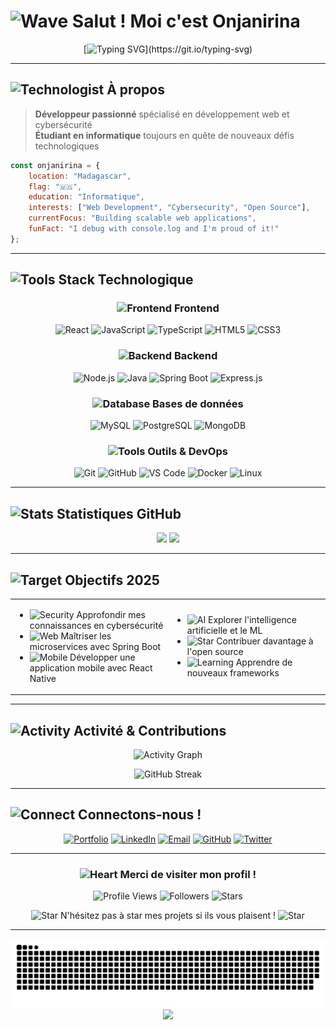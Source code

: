# <img src="https://raw.githubusercontent.com/Tarikul-Islam-Anik/Animated-Fluent-Emojis/master/Emojis/Hand%20gestures/Waving%20Hand.png" alt="Wave" width="30" height="30" /> Salut ! Moi c'est Onjanirina

<div align="center">
  
[![Typing SVG](https://readme-typing-svg.herokuapp.com?font=Fira+Code&weight=500&size=24&pause=1000&color=58A6FF&center=true&vCenter=true&width=500&lines=Étudiant+en+Informatique;Développeur+Web+%26+Mobile;Passionné+de+Cybersécurité;Always+learning+new+things!)](https://git.io/typing-svg)

</div>

---

## <img src="https://raw.githubusercontent.com/Tarikul-Islam-Anik/Animated-Fluent-Emojis/master/Emojis/People/Technologist.png" alt="Technologist" width="30" height="30" /> À propos

> **Développeur passionné** spécialisé en développement web et cybersécurité  
> **Étudiant en informatique** toujours en quête de nouveaux défis technologiques

```javascript
const onjanirina = {
    location: "Madagascar",
    flag: "🇲🇬",
    education: "Informatique",
    interests: ["Web Development", "Cybersecurity", "Open Source"],
    currentFocus: "Building scalable web applications",
    funFact: "I debug with console.log and I'm proud of it!"
};
```

---

## <img src="https://raw.githubusercontent.com/Tarikul-Islam-Anik/Animated-Fluent-Emojis/master/Emojis/Objects/Hammer%20and%20Wrench.png" alt="Tools" width="30" height="30" /> Stack Technologique

<div align="center">

### <img src="https://raw.githubusercontent.com/Tarikul-Islam-Anik/Animated-Fluent-Emojis/master/Emojis/Objects/Desktop%20Computer.png" alt="Frontend" width="25" height="25" /> Frontend
![React](https://img.shields.io/badge/React-20232A?style=for-the-badge&logo=react&logoColor=61DAFB)
![JavaScript](https://img.shields.io/badge/JavaScript-F7DF1E?style=for-the-badge&logo=javascript&logoColor=black)
![TypeScript](https://img.shields.io/badge/TypeScript-007ACC?style=for-the-badge&logo=typescript&logoColor=white)
![HTML5](https://img.shields.io/badge/HTML5-E34F26?style=for-the-badge&logo=html5&logoColor=white)
![CSS3](https://img.shields.io/badge/CSS3-1572B6?style=for-the-badge&logo=css3&logoColor=white)

### <img src="https://raw.githubusercontent.com/Tarikul-Islam-Anik/Animated-Fluent-Emojis/master/Emojis/Objects/Gear.png" alt="Backend" width="25" height="25" /> Backend
![Node.js](https://img.shields.io/badge/Node.js-43853D?style=for-the-badge&logo=node.js&logoColor=white)
![Java](https://img.shields.io/badge/Java-ED8B00?style=for-the-badge&logo=openjdk&logoColor=white)
![Spring Boot](https://img.shields.io/badge/Spring_Boot-6DB33F?style=for-the-badge&logo=spring-boot&logoColor=white)
![Express.js](https://img.shields.io/badge/Express.js-404D59?style=for-the-badge&logo=express&logoColor=white)

### <img src="https://raw.githubusercontent.com/Tarikul-Islam-Anik/Animated-Fluent-Emojis/master/Emojis/Objects/File%20Cabinet.png" alt="Database" width="25" height="25" /> Bases de données
![MySQL](https://img.shields.io/badge/MySQL-00000F?style=for-the-badge&logo=mysql&logoColor=white)
![PostgreSQL](https://img.shields.io/badge/PostgreSQL-316192?style=for-the-badge&logo=postgresql&logoColor=white)
![MongoDB](https://img.shields.io/badge/MongoDB-4EA94B?style=for-the-badge&logo=mongodb&logoColor=white)

### <img src="https://raw.githubusercontent.com/Tarikul-Islam-Anik/Animated-Fluent-Emojis/master/Emojis/Objects/Toolbox.png" alt="Tools" width="25" height="25" /> Outils & DevOps
![Git](https://img.shields.io/badge/Git-F05032?style=for-the-badge&logo=git&logoColor=white)
![GitHub](https://img.shields.io/badge/GitHub-100000?style=for-the-badge&logo=github&logoColor=white)
![VS Code](https://img.shields.io/badge/VS_Code-007ACC?style=for-the-badge&logo=visual-studio-code&logoColor=white)
![Docker](https://img.shields.io/badge/Docker-2496ED?style=for-the-badge&logo=docker&logoColor=white)
![Linux](https://img.shields.io/badge/Linux-FCC624?style=for-the-badge&logo=linux&logoColor=black)

</div>

---

## <img src="https://raw.githubusercontent.com/Tarikul-Islam-Anik/Animated-Fluent-Emojis/master/Emojis/Objects/Chart%20Increasing.png" alt="Stats" width="30" height="30" /> Statistiques GitHub

<div align="center">

<img height="180em" src="https://github-readme-stats.vercel.app/api?username=Evil-Ghoster&show_icons=true&theme=tokyonight&include_all_commits=true&count_private=true"/>
<img height="180em" src="https://github-readme-stats.vercel.app/api/top-langs/?username=Evil-Ghoster&layout=compact&langs_count=8&theme=tokyonight"/>

</div>

---

## <img src="https://raw.githubusercontent.com/Tarikul-Islam-Anik/Animated-Fluent-Emojis/master/Emojis/Objects/Bullseye.png" alt="Target" width="30" height="30" /> Objectifs 2025

<table align="center">
<tr>
<td width="50%">

- <img src="https://raw.githubusercontent.com/Tarikul-Islam-Anik/Animated-Fluent-Emojis/master/Emojis/Objects/Shield.png" alt="Security" width="20" height="20" /> Approfondir mes connaissances en cybersécurité
- <img src="https://raw.githubusercontent.com/Tarikul-Islam-Anik/Animated-Fluent-Emojis/master/Emojis/Objects/Globe%20with%20Meridians.png" alt="Web" width="20" height="20" /> Maîtriser les microservices avec Spring Boot
- <img src="https://raw.githubusercontent.com/Tarikul-Islam-Anik/Animated-Fluent-Emojis/master/Emojis/Objects/Mobile%20Phone.png" alt="Mobile" width="20" height="20" /> Développer une application mobile avec React Native

</td>
<td width="50%">

- <img src="https://raw.githubusercontent.com/Tarikul-Islam-Anik/Animated-Fluent-Emojis/master/Emojis/Objects/Robot.png" alt="AI" width="20" height="20" /> Explorer l'intelligence artificielle et le ML
- <img src="https://raw.githubusercontent.com/Tarikul-Islam-Anik/Animated-Fluent-Emojis/master/Emojis/Objects/Star.png" alt="Star" width="20" height="20" /> Contribuer davantage à l'open source
- <img src="https://raw.githubusercontent.com/Tarikul-Islam-Anik/Animated-Fluent-Emojis/master/Emojis/Objects/Books.png" alt="Learning" width="20" height="20" /> Apprendre de nouveaux frameworks

</td>
</tr>
</table>

---

## <img src="https://raw.githubusercontent.com/Tarikul-Islam-Anik/Animated-Fluent-Emojis/master/Emojis/Objects/Fire.png" alt="Activity" width="30" height="30" /> Activité & Contributions

<div align="center">

![Activity Graph](https://github-readme-activity-graph.vercel.app/graph?username=Evil-Ghoster&theme=tokyo-night&hide_border=true&area=true&custom_title=Contribution%20Graph)

<img src="https://github-readme-streak-stats.herokuapp.com/?user=Evil-Ghoster&theme=tokyonight&hide_border=true" alt="GitHub Streak" />

</div>

---

## <img src="https://raw.githubusercontent.com/Tarikul-Islam-Anik/Animated-Fluent-Emojis/master/Emojis/Objects/Linked%20Paperclips.png" alt="Connect" width="30" height="30" /> Connectons-nous !

<div align="center">

[![Portfolio](https://img.shields.io/badge/Portfolio-FF5722?style=for-the-badge&logo=firefox&logoColor=white)](votre-portfolio.com)
[![LinkedIn](https://img.shields.io/badge/LinkedIn-0077B5?style=for-the-badge&logo=linkedin&logoColor=white)](votre-linkedin)
[![Email](https://img.shields.io/badge/Email-D14836?style=for-the-badge&logo=gmail&logoColor=white)](mailto:onjanirinarakotondranaivo@gmail.com)
[![GitHub](https://img.shields.io/badge/GitHub-100000?style=for-the-badge&logo=github&logoColor=white)](https://github.com/Evil-Ghoster)
[![Twitter](https://img.shields.io/badge/Twitter-1DA1F2?style=for-the-badge&logo=twitter&logoColor=white)](votre-twitter)

</div>

---

<div align="center">

### <img src="https://raw.githubusercontent.com/Tarikul-Islam-Anik/Animated-Fluent-Emojis/master/Emojis/Smilies/Red%20Heart.png" alt="Heart" width="25" height="25" /> Merci de visiter mon profil !

![Profile Views](https://komarev.com/ghpvc/?username=Evil-Ghoster&style=for-the-badge&color=brightgreen)
![Followers](https://img.shields.io/github/followers/Evil-Ghoster?style=for-the-badge&color=blue)
![Stars](https://img.shields.io/github/stars/Evil-Ghoster?style=for-the-badge&color=yellow)

<img src="https://raw.githubusercontent.com/Tarikul-Islam-Anik/Animated-Fluent-Emojis/master/Emojis/Objects/Star.png" alt="Star" width="20" height="20" /> N'hésitez pas à star mes projets si ils vous plaisent ! <img src="https://raw.githubusercontent.com/Tarikul-Islam-Anik/Animated-Fluent-Emojis/master/Emojis/Objects/Star.png" alt="Star" width="20" height="20" />

</div>

---

<div align="center">
  <img src="https://raw.githubusercontent.com/platane/platane/output/github-contribution-grid-snake-dark.svg" alt="Snake animation" />
</div>

<div align="center">
  <img src="https://capsule-render.vercel.app/api?type=waving&color=gradient&height=60&section=footer"/>
</div>
